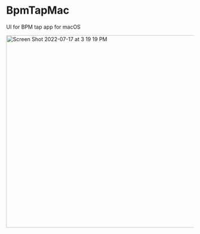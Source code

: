 # BpmTapMac
UI for BPM tap app for macOS

<img width="517" alt="Screen Shot 2022-07-17 at 3 19 19 PM" src="https://user-images.githubusercontent.com/70616731/179423469-288db393-88b9-427f-9114-86bc3f88f9da.png">
